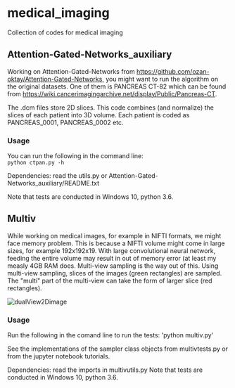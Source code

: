 # medical_imaging
Collection of codes for medical imaging

## Attention-Gated-Networks_auxiliary
Working on Attention-Gated-Networks from https://github.com/ozan-oktay/Attention-Gated-Networks,
you might want to run the algorithm on the original datasets. One of them is PANCREAS CT-82 which
can be found from https://wiki.cancerimagingarchive.net/display/Public/Pancreas-CT.

The .dcm files store 2D slices. This code combines (and normalize) the slices of each patient 
into 3D volume. Each patient is coded as PANCREAS_0001, PANCREAS_0002 etc.

### Usage
You can run the following in the command line:   
`python ctpan.py -h`

Dependencies: read the utils.py or Attention-Gated-Networks_auxiliary/README.txt

Note that tests are conducted in Windows 10, python 3.6. 

## Multiv
While working on medical images, for example in NIFTI formats, we might face memory problem. This is because a NIFTI volume might come in large sizes, for example 192x192x19. With large convolutional neural network, feeding the entire volume may result in out of memory error (at least my measly 4GB RAM does. Multi-view sampling is the way out of this. Using multi-view sampling, slices of the images (green rectangles) are sampled. The "multi" part of the multi-view can take the form of larger slice (red rectangles).

![dualView2Dimage](https://drive.google.com/drive/u/1/folders/1c9b7V3EoNZ07p6IjpP8xAAaHue6DKq7s)

### Usage
Run the following in the comand line to run the tests: 
'python multiv.py'

See the implementations of the sampler class objects from multivtests.py or from the jupyter notebook tutorials.

Dependencies: read the imports in multivutils.py
Note that tests are conducted in Windows 10, python 3.6. 